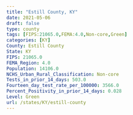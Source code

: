 ```yaml
---
title: "Estill County, KY"
date: 2021-05-06
draft: false
type: county
tags: [FIPS:21065.0,FEMA:4.0,Non-core,Green]
categories: [KY]
County: Estill County
State: KY
FIPS: 21065.0
FEMA_Region: 4.0
Population: 14106.0
NCHS_Urban_Rural_Classification: Non-core
Tests_in_prior_14_days: 503.0
Fourteen_day_test_rate_per_100000: 3566.0
Percent_Positivity_in_prior_14_days: 0.028
Level: Green
url: /states/KY/estill-county
---
```




